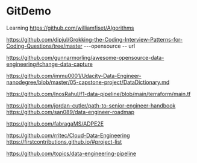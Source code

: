 # GitDemo
Learning
https://github.com/williamfiset/Algorithms

https://github.com/dipjul/Grokking-the-Coding-Interview-Patterns-for-Coding-Questions/tree/master
---opensource -- url

https://github.com/gunnarmorling/awesome-opensource-data-engineering#change-data-capture


https://github.com/immu0001/Udacity-Data-Engineer-nanodegree/blob/master/05-capstone-project/DataDictionary.md


https://github.com/InosRahul/f1-data-pipeline/blob/main/terraform/main.tf

https://github.com/jordan-cutler/path-to-senior-engineer-handbook
https://github.com/san089/data-engineer-roadmap

https://github.com/fabragaMS/ADPE2E

https://github.com/rritec/Cloud-Data-Engineering
https://firstcontributions.github.io/#project-list

https://github.com/topics/data-engineering-pipeline
